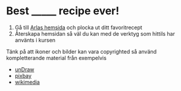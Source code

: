 # Best _____ recipe ever!

1. Gå till [Arlas hemsida](https://www.arla.se/recept/) och plocka ut ditt favoritrecept
2. Återskapa hemsidan så väl du kan med de verktyg som hittils har använts i kursen

Tänk på att ikoner och bilder kan vara copyrighted så använd kompletterande material från exempelvis
- [unDraw](https://undraw.co/)
- [pixbay](https://pixabay.com/)
- [wikimedia](https://commons.wikimedia.org/w/index.php?search=&title=Special:MediaSearch&go=Go&type=image)